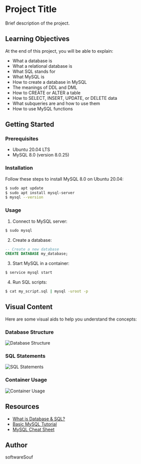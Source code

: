 # Project Title

Brief description of the project.

## Learning Objectives

At the end of this project, you will be able to explain:

- What a database is
- What a relational database is
- What SQL stands for
- What MySQL is
- How to create a database in MySQL
- The meanings of DDL and DML
- How to CREATE or ALTER a table
- How to SELECT, INSERT, UPDATE, or DELETE data
- What subqueries are and how to use them
- How to use MySQL functions

## Getting Started

### Prerequisites

- Ubuntu 20.04 LTS
- MySQL 8.0 (version 8.0.25)

### Installation

Follow these steps to install MySQL 8.0 on Ubuntu 20.04:

```bash
$ sudo apt update
$ sudo apt install mysql-server
$ mysql --version
```

### Usage

1. Connect to MySQL server:

```bash
$ sudo mysql
```

2. Create a database:

```sql
-- Create a new database
CREATE DATABASE my_database;
```

3. Start MySQL in a container:

```bash
$ service mysql start
```

4. Run SQL scripts:

```bash
$ cat my_script.sql | mysql -uroot -p
```

## Visual Content

Here are some visual aids to help you understand the concepts:

### Database Structure

![Database Structure](link_to_image)

### SQL Statements

![SQL Statements](link_to_image)

### Container Usage

![Container Usage](link_to_image)

## Resources

- [What is Database & SQL?](link_to_resource)
- [Basic MySQL Tutorial](link_to_resource)
- [MySQL Cheat Sheet](link_to_resource)

## Author
softwareSouf
```

